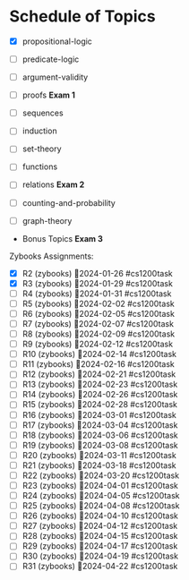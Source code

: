
# Schedule of Topics

* [x] propositional-logic
* [ ] predicate-logic
* [ ] argument-validity
* [ ] proofs
**Exam 1**

* [ ] sequences
* [ ] induction
* [ ] set-theory
* [ ] functions
* [ ] relations
**Exam 2**

* [ ] counting-and-probability
* [ ] graph-theory
* Bonus Topics
**Exam 3**


Zybooks Assignments:

* [x] R2 (zybooks) 📅2024-01-26 #cs1200task
* [x] R3 (zybooks) 📅2024-01-29 #cs1200task
* [ ] R4 (zybooks) 📅2024-01-31 #cs1200task
* [ ] R5 (zybooks) 📅2024-02-02 #cs1200task
* [ ] R6 (zybooks) 📅2024-02-05 #cs1200task
* [ ] R7 (zybooks) 📅2024-02-07 #cs1200task
* [ ] R8 (zybooks) 📅2024-02-09 #cs1200task
* [ ] R9 (zybooks) 📅2024-02-12 #cs1200task
* [ ] R10 (zybooks) 📅2024-02-14 #cs1200task
* [ ] R11 (zybooks) 📅2024-02-16 #cs1200task
* [ ] R12 (zybooks) 📅2024-02-21 #cs1200task
* [ ] R13 (zybooks) 📅2024-02-23 #cs1200task
* [ ] R14 (zybooks) 📅2024-02-26 #cs1200task
* [ ] R15 (zybooks) 📅2024-02-28 #cs1200task
* [ ] R16 (zybooks) 📅2024-03-01 #cs1200task
* [ ] R17 (zybooks) 📅2024-03-04 #cs1200task
* [ ] R18 (zybooks) 📅2024-03-06 #cs1200task
* [ ] R19 (zybooks) 📅2024-03-08 #cs1200task
* [ ] R20 (zybooks) 📅2024-03-11 #cs1200task
* [ ] R21 (zybooks) 📅2024-03-18 #cs1200task
* [ ] R22 (zybooks) 📅2024-03-20 #cs1200task
* [ ] R23 (zybooks) 📅2024-04-01 #cs1200task
* [ ] R24 (zybooks) 📅2024-04-05 #cs1200task
* [ ] R25 (zybooks) 📅2024-04-08 #cs1200task
* [ ] R26 (zybooks) 📅2024-04-10 #cs1200task
* [ ] R27 (zybooks) 📅2024-04-12 #cs1200task
* [ ] R28 (zybooks) 📅2024-04-15 #cs1200task
* [ ] R29 (zybooks) 📅2024-04-17 #cs1200task
* [ ] R30 (zybooks) 📅2024-04-19 #cs1200task
* [ ] R31 (zybooks) 📅2024-04-22 #cs1200task